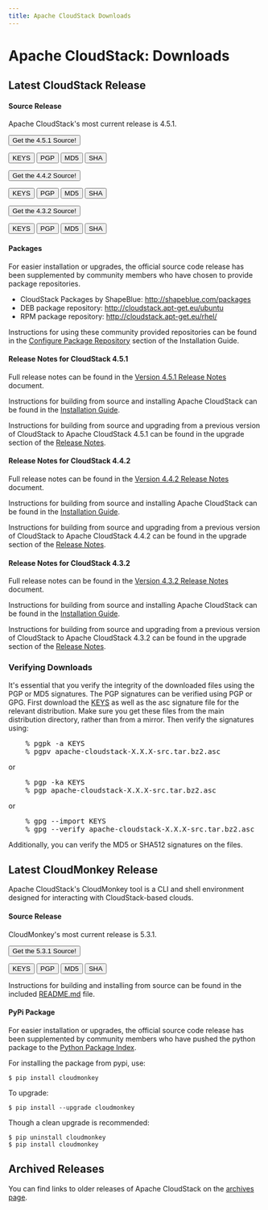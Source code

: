 ```yaml
---
title: Apache CloudStack Downloads
---
```


<div class="row">

<div class="col-lg-12">

<div class="page-header">

<h1 id="indicators">Apache CloudStack: Downloads</h1>

</div>

</div>

</div>

<div class="bs-example">

<div class="row">

<div class="col-lg-6">

<h2>Latest CloudStack Release</h2>

<h4>Source Release</h4>

<p>Apache CloudStack's most current release is 4.5.1.
</p>

<p>
<a href="http://www.apache.org/dyn/closer.cgi/cloudstack/releases/4.5.1/apache-cloudstack-4.5.1-src.tar.bz2"><button type="button" class="btn btn-primary btn-lg">Get the 4.5.1 Source!</button></a>

<a href="http://www.apache.org/dist/cloudstack/KEYS"><button type="button" class="btn btn-info btn-xs">KEYS</button></a>
<a href="http://www.apache.org/dist/cloudstack/releases/4.5.1/apache-cloudstack-4.5.1-src.tar.bz2.asc"><button type="button" class="btn btn-info btn-xs">PGP</button></a>
<a href="http://www.apache.org/dist/cloudstack/releases/4.5.1/apache-cloudstack-4.5.1-src.tar.bz2.md5"><button type="button" class="btn btn-info btn-xs">MD5</button></a>
<a href="http://www.apache.org/dist/cloudstack/releases/4.5.1/apache-cloudstack-4.5.1-src.tar.bz2.sha"><button type="button" class="btn btn-info btn-xs">SHA</button></a>
</p>

<p>
<a href="http://www.apache.org/dyn/closer.cgi/cloudstack/releases/4.4.2/apache-cloudstack-4.4.2-src.tar.bz2"><button type="button" class="btn btn-primary btn-lg">Get the 4.4.2 Source!</button></a>

<a href="http://www.apache.org/dist/cloudstack/KEYS"><button type="button" class="btn btn-info btn-xs">KEYS</button></a>
<a href="http://www.apache.org/dist/cloudstack/releases/4.4.2/apache-cloudstack-4.4.2-src.tar.bz2.asc"><button type="button" class="btn btn-info btn-xs">PGP</button></a>
<a href="http://www.apache.org/dist/cloudstack/releases/4.4.2/apache-cloudstack-4.4.2-src.tar.bz2.md5"><button type="button" class="btn btn-info btn-xs">MD5</button></a>
<a href="http://www.apache.org/dist/cloudstack/releases/4.4.2/apache-cloudstack-4.4.2-src.tar.bz2.sha"><button type="button" class="btn btn-info btn-xs">SHA</button></a>

</p>

<p>
<a href="http://www.apache.org/dyn/closer.cgi/cloudstack/releases/4.3.2/apache-cloudstack-4.3.2-src.tar.bz2"><button type="button" class="btn btn-primary btn-lg">Get the 4.3.2 Source!</button></a>

<a href="http://www.apache.org/dist/cloudstack/KEYS"><button type="button" class="btn btn-info btn-xs">KEYS</button></a>
<a href="http://www.apache.org/dist/cloudstack/releases/4.3.2/apache-cloudstack-4.3.2-src.tar.bz2.asc"><button type="button" class="btn btn-info btn-xs">PGP</button></a>
<a href="http://www.apache.org/dist/cloudstack/releases/4.3.2/apache-cloudstack-4.3.2-src.tar.bz2.md5"><button type="button" class="btn btn-info btn-xs">MD5</button></a>
<a href="http://www.apache.org/dist/cloudstack/releases/4.3.2/apache-cloudstack-4.3.2-src.tar.bz2.sha"><button type="button" class="btn btn-info btn-xs">SHA</button></a>

</p>

<h4>Packages</h4>

<p>For easier installation or upgrades, the official source code release has been supplemented by community members who have chosen to provide package repositories.</p>

<ul>
<li>CloudStack Packages by ShapeBlue: <a href="http://shapeblue.com/packages/">http://shapeblue.com/packages</a></li>
<li>DEB package repository: <a href="http://cloudstack.apt-get.eu/ubuntu">http://cloudstack.apt-get.eu/ubuntu</a></li>
<li>RPM package repository: <a href="http://cloudstack.apt-get.eu/rhel/">http://cloudstack.apt-get.eu/rhel/</a></li>
</ul>

<p>Instructions for using these community provided repositories can be found in the <a href="http://docs.cloudstack.apache.org/projects/cloudstack-installation/en/4.4/installation.html#configure-package-repository">Configure Package Repository</a> section of the Installation Guide.</p>

<h4>Release Notes for CloudStack 4.5.1</h4>

<p>Full release notes can be found in the <a href="http://docs.cloudstack.apache.org/projects/cloudstack-release-notes/en/4.5.1/">Version 4.5.1 Release Notes</a> document.</p>

<p>Instructions for building from source and installing Apache CloudStack can be found in the <a href="http://docs.cloudstack.apache.org/projects/cloudstack-installation/en/4.4/">Installation Guide</a>.</p>

<p>Instructions for building from source and upgrading from a previous version of CloudStack to Apache CloudStack 4.5.1 can be found in the upgrade section of the <a href="http://docs.cloudstack.apache.org/projects/cloudstack-release-notes/en/4.5.1/">Release Notes</a>.</p>


<h4>Release Notes for CloudStack 4.4.2</h4>

<p>Full release notes can be found in the <a href="http://docs.cloudstack.apache.org/projects/cloudstack-release-notes/en/4.4.2/">Version 4.4.2 Release Notes</a> document.</p>

<p>Instructions for building from source and installing Apache CloudStack can be found in the <a href="http://docs.cloudstack.apache.org/projects/cloudstack-installation/en/4.4/">Installation Guide</a>.</p>

<p>Instructions for building from source and upgrading from a previous version of CloudStack to Apache CloudStack 4.4.2 can be found in the upgrade section of the <a href="http://docs.cloudstack.apache.org/projects/cloudstack-release-notes/en/4.4.2/">Release Notes</a>.</p>


<h4>Release Notes for CloudStack 4.3.2</h4>

<p>Full release notes can be found in the <a href="http://docs.cloudstack.apache.org/projects/cloudstack-release-notes/en/4.3.2/">Version 4.3.2 Release Notes</a> document.</p>

<p>Instructions for building from source and installing Apache CloudStack can be found in the <a href="http://docs.cloudstack.apache.org/projects/cloudstack-installation/en/4.3/">Installation Guide</a>.</p>

<p>Instructions for building from source and upgrading from a previous version of CloudStack to Apache CloudStack 4.3.2 can be found in the upgrade section of the <a href="http://docs.cloudstack.apache.org/projects/cloudstack-release-notes/en/4.3.2/">Release Notes</a>.</p>


</div>

<div class="col-lg-6">

<div class="panel panel-default">

<div class="panel-heading">

<h3 class="panel-title">Verifying Downloads</h3>

</div>
              
<div class="panel-body">

<p>
It's essential that you verify the integrity of the downloaded files using the PGP or MD5 signatures.
The PGP signatures can be verified using PGP or GPG. First download the
<a href="https://dist.apache.org/repos/dist/release/cloudstack/KEYS">KEYS</a> as well as the asc
signature file for the relevant distribution. Make sure you get these files from the
main distribution directory, rather than from a mirror. Then verify the signatures using:
</p>
<pre>
    % pgpk -a KEYS
    % pgpv apache-cloudstack-X.X.X-src.tar.bz2.asc
</pre>
<p>or</p>
<pre>
    % pgp -ka KEYS
    % pgp apache-cloudstack-X.X.X-src.tar.bz2.asc
</pre>
<p>or</p>
<pre>
    % gpg --import KEYS
    % gpg --verify apache-cloudstack-X.X.X-src.tar.bz2.asc
</pre>
<p>
Additionally, you can verify the MD5 or SHA512 signatures on the files.
</p>

</div>

</div>

</div>

</div>

</div>
                



<a name="cloudmonkey"></a>

<div class="row">

<div class="col-lg-12">

<div class="page-header">

<h2 id="indicators">Latest CloudMonkey Release</h2>

</div>

</div>

</div>

Apache CloudStack's CloudMonkey tool is a CLI and shell environment designed for interacting with CloudStack-based clouds.

#### Source Release

CloudMonkey's most current release is 5.3.1.

<p>
<a href="http://www.apache.org/dyn/closer.cgi/cloudstack/releases/cloudmonkey-5.3.1/apache-cloudstack-cloudmonkey-5.3.1-src.tar.bz2"><button type="button" class="btn btn-primary btn-lg">Get the 5.3.1 Source!</button></a>

<a href="http://www.apache.org/dist/cloudstack/KEYS"><button type="button" class="btn btn-info btn-xs">KEYS</button></a>
<a href="http://www.apache.org/dist/cloudstack/releases/cloudmonkey-5.3.1/apache-cloudstack-cloudmonkey-5.3.1-src.tar.bz2.asc"><button type="button" class="btn btn-info btn-xs">PGP</button></a>
<a href="http://www.apache.org/dist/cloudstack/releases/cloudmonkey-5.3.1/apache-cloudstack-cloudmonkey-5.3.1-src.tar.bz2.md5"><button type="button" class="btn btn-info btn-xs">MD5</button></a>
<a href="http://www.apache.org/dist/cloudstack/releases/cloudmonkey-5.3.1/apache-cloudstack-cloudmonkey-5.3.1-src.tar.bz2.sha"><button type="button" class="btn btn-info btn-xs">SHA</button></a>

</p>

Instructions for building and installing from source can be found in the included [README.md](https://git-wip-us.apache.org/repos/asf?p=cloudstack-cloudmonkey.git;a=blob_plain;f=README.md) file.

#### PyPi Package

For easier installation or upgrades, the official source code release has been supplemented by community members who have pushed the python package to the [Python Package Index](https://pypi.python.org/pypi/cloudmonkey/).

For installing the package from pypi, use:

    $ pip install cloudmonkey

To upgrade:

    $ pip install --upgrade cloudmonkey

Though a clean upgrade is recommended:

    $ pip uninstall cloudmonkey
    $ pip install cloudmonkey


<a name="archives"></a>

<div class="row">

<div class="col-lg-12">

<div class="page-header">

<h2 id="indicators">Archived Releases</h2>

You can find links to older releases of Apache CloudStack on the <a href="archives.html">archives page</a>.
